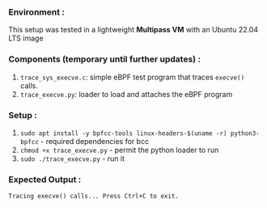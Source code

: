 ### Environment :
This setup was tested in a lightweight **Multipass VM** with an Ubuntu 22.04 LTS image

### Components (temporary until further updates) :
1. `trace_sys_execve.c`: simple eBPF test program that traces `execve()` calls.
2. `trace_execve.py`: loader to load and attaches the eBPF program

### Setup : 
1. ```sudo apt install -y bpfcc-tools linux-headers-$(uname -r) python3-bpfcc``` - required dependencies for bcc 
2. ```chmod +x trace_execve.py``` - permit the python loader to run
3. ```sudo ./trace_execve.py``` - run it
   
### Expected Output :
```Tracing execve() calls... Press Ctrl+C to exit.```